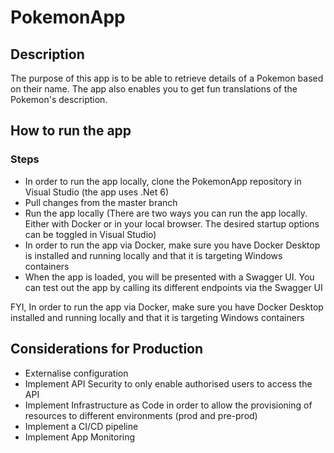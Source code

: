 # PokemonApp

## Description
The purpose of this app is to be able to retrieve details of a Pokemon based on their name. 
The app also enables you to get fun translations of the Pokemon's description.

## How to run the app
### Steps
- In order to run the app locally, clone the PokemonApp repository in Visual Studio (the app uses .Net 6)
- Pull changes from the master branch
- Run the app locally (There are two ways you can run the app locally. Either with Docker or in your local browser. The desired startup options can be 
toggled in Visual Studio)
- In order to run the app via Docker, make sure you have Docker Desktop is installed and running locally and that it is targeting Windows containers
- When the app is loaded, you will be presented with a Swagger UI. You can test out the app by calling its different endpoints via the Swagger UI

FYI, In order to run the app via Docker, make sure you have Docker Desktop installed and running locally and that it is targeting Windows containers

## Considerations for Production
- Externalise configuration
- Implement API Security to only enable authorised users to access the API
- Implement Infrastructure as Code in order to allow the provisioning of resources to different environments (prod and pre-prod)
- Implement a CI/CD pipeline
- Implement App Monitoring



